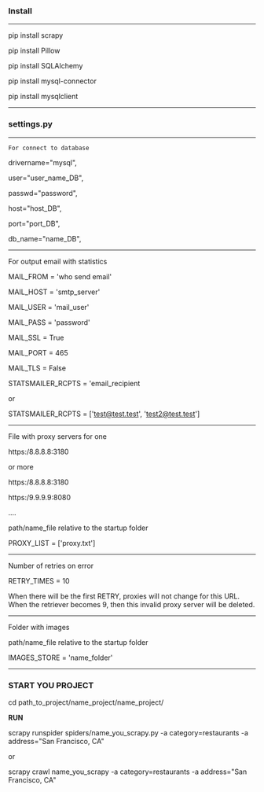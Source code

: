 ### Install
---

pip install scrapy

pip install Pillow

pip install SQLAlchemy

pip install mysql-connector

pip install mysqlclient

---

###  settings.py

---

`For connect to database`

drivername="mysql",

user="user_name_DB",

passwd="password",

host="host_DB",

port="port_DB",

db_name="name_DB",

---

For output email with statistics

MAIL_FROM = 'who send email'

MAIL_HOST = 'smtp_server'

MAIL_USER = 'mail_user'

MAIL_PASS = 'password'

MAIL_SSL = True

MAIL_PORT = 465

MAIL_TLS = False

STATSMAILER_RCPTS = 'email_recipient

or

STATSMAILER_RCPTS = ['test@test.test', 'test2@test.test']

---

File with proxy servers for one

https:/8.8.8.8:3180

or more

https:/8.8.8.8:3180

https:/9.9.9.9:8080

....

path/name_file relative to the startup folder

PROXY_LIST = ['proxy.txt']

---

Number of retries on error

RETRY_TIMES = 10

When there will be the first RETRY, proxies will not change for this URL. When the retriever becomes 9, then this invalid proxy server will be deleted.

---

Folder with images

path/name_file relative to the startup folder

IMAGES_STORE = 'name_folder'

---

### START YOU PROJECT

cd path_to_project/name_project/name_project/

**RUN**

scrapy runspider spiders/name_you_scrapy.py -a category=restaurants -a address="San Francisco, CA" 

or

scrapy crawl name_you_scrapy -a category=restaurants -a address="San Francisco, CA" 

